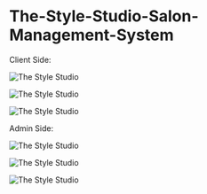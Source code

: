 # The-Style-Studio-Salon-Management-System

Client Side:

![The Style Studio](https://github.com/prachisankaliya/The-Style-Studio-Salon-Management-System/assets/139102959/164fde07-c004-41b5-94d6-4e1cc42d0478)

![The Style Studio](https://github.com/prachisankaliya/The-Style-Studio-Salon-Management-System/assets/139102959/344c296b-65ea-421f-b97e-b4d868db45d7)

![The Style Studio](https://github.com/prachisankaliya/The-Style-Studio-Salon-Management-System/assets/139102959/48416a05-4b55-4592-b4d5-f830fa519744)

Admin Side:

![The Style Studio](https://github.com/prachisankaliya/The-Style-Studio-Salon-Management-System/assets/139102959/00f38a7d-7bf2-433c-b645-30d8d9e6b1c5)

![The Style Studio](https://github.com/prachisankaliya/The-Style-Studio-Salon-Management-System/assets/139102959/93fb43dd-a5e0-4628-9473-cfea54bbbd30)

![The Style Studio](https://github.com/prachisankaliya/The-Style-Studio-Salon-Management-System/assets/139102959/8e9415cf-0152-4f17-8483-480026670a4e)
